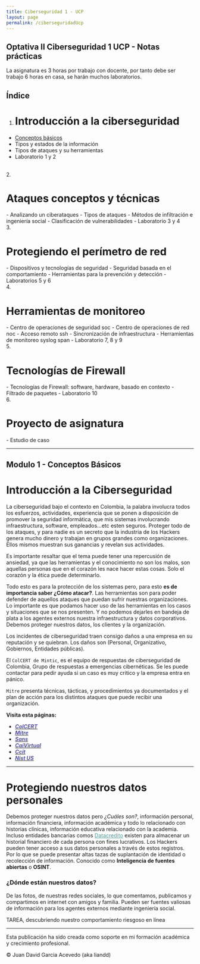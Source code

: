 ```yaml
---
title: Ciberseguridad 1 - UCP
layout: page
permalink: /ciberseguridadUcp
---
```


<h2 id="subtitulo-importante">Optativa II Ciberseguridad 1 UCP - Notas prácticas</h2>

La asignatura es 3 horas por trabajo con docente, por tanto debe ser trabajo 6 horas en casa, se harán muchos laboratorios.

<h2 id="subtitulo-importante">Índice</h2>

1. <h1 class="titulo-principal">Introducción a la ciberseguridad</h1>
- [Conceptos básicos](#introducción-a-la-ciberseguridad)
- Tipos y estados de la información
- Tipos de ataques y su herramientas
- Laboratorio 1 y 2
<br>
2. <h1 class="titulo-principal">Ataques conceptos y técnicas</h1>
- Analizando un ciberataques
- Tipos de ataques
- Métodos de infiltración e ingeniería social
- Clasificación de vulnerabilidades
-  Laboratorio 3 y 4
<br>
3. <h1 class="titulo-principal">Protegiendo el perímetro de red</h1>
- Dispositivos y tecnologías de seguridad
- Seguridad basada en el comportamiento
- Herramientas para la prevención y detección
- Laboratorios 5 y 6
<br>
4. <h1 class="titulo-principal">Herramientas de monitoreo</h1>
- Centro de operaciones de seguridad soc
- Centro de operaciones de red noc
- Acceso remoto ssh
- Sincronización de infraestructura
- Herramientas de monitoreo syslog span
- Laboratorio 7, 8 y 9
<br>
5. <h1 class="titulo-principal">Tecnologías de Firewall</h1>
- Tecnologías de Firewall: software, hardware, basado en contexto
- Filtrado de paquetes
- Laboratorio 10
<br>
6. <h1 class="titulo-principal">Proyecto de asignatura</h1>
- Estudio de caso

<hr />
<h2 id="introducción-a-la-ciberseguridad"><h2 id="subtitulo-importante">Modulo 1 - Conceptos Básicos</h2></h2>

<h1 class="titulo-principal">Introducción a la Ciberseguridad</h1>

La ciberseguridad bajo el contexto en Colombia, la palabra involucra todos los esfuerzos, actividades, experiencia que se ponen a disposición de promover la seguridad informática, que mis sistemas involucrando infraestructura, software, empleados...etc esten seguros. Proteger todo de los ataques, y para nadie es un secreto que la industria de los Hackers genera mucho dinero y trabajan en grupos grandes como organizaciones. Ellos mismos muestran sus ganancias y revelan sus actividades.

Es importante resaltar que el tema puede tener una repercusión de ansiedad, ya que las herramientas y el conocimiento no son los malos, son aquellas personas que en el corazón les nace hacer estas cosas. Solo el corazón y la ética puede determinarlo.

Todo esto es para la protección de los sistemas pero, para esto **es de importancia saber ¿Cómo atacar?**. Las herramientas son para poder defender de aquellos ataques que puedan sufrir nuestras organizaciones. Lo importante es que podamos hacer uso de las herramientas en los casos y situaciones que se nos presenten. Y no podemos dejarles en bandeja de plata a los agentes externos nuestra infraestructura y datos corporativos. Debemos proteger nuestros datos, los clientes y la organización.

Los incidentes de ciberseguridad traen consigo daños a una empresa en su reputación y se quiebran. Los daños son (Personal, Organizativo, Gobiernos, Entidades públicas).

El `ColCERT de Mintic`, es el equipo de respuestas de ciberseguridad de Colombia, Grupo de respuestas a emergencias cibernéticas. Se les puede contactar para pedir ayuda si un caso es muy critico y la empresa entra en pánico.

`Mitre` presenta técnicas, tácticas, y procedimientos ya documentados y el plan de acción para los distintos ataques que puede recibir una organización.

<strong>Visita esta páginas:</strong>

- <a href="https://wwww.colcert.gov.co"><strong><em style="color: #559;">ColCERT</em></strong></a>
- <a href="https://attack.mitre.org"><strong><em style="color: #559">Mitre</em></strong></a>
- <a href="https://wwww.sans.org"><strong><em style="color: #559">Sans</em></strong></a>
- <a href="https://caivirtual.policia.gov.co"><strong><em style="color: #559">CaiVirtual</em></strong></a>
- <a href="https://wwww.ccit.org.co"><strong><em style="color: #559">Ccit</em></strong></a>
- <a href="https://nvd.nist.gov"><strong><em style="color: #559">Nist US</em></strong></a>

---

<h1 class="titulo-principal">Protegiendo nuestros datos personales</h1>

Debemos proteger nuestros datos pero *¿Cuáles son?*, información personal, información financiera, información académica y todo lo relacionado con historias clínicas, información educativa relacionado con la academia. Incluso entidades bancarias comos <a href="https://www.datacredito.com.co" style="color: #559999">Datacredito</a> existen para almacenar un historial financiero de cada persona con fines lucrativos. Los Hackers pueden tener acceso a sus datos personales a través de estos registros. Por lo que se puede presentar altas tazas de suplantación de identidad o recolección de información. Conocido como **Inteligencia de fuentes abiertas** o **OSINT**.

<h3 class="titulo-secundario">¿Dónde están nuestros datos?</h3>

De las fotos, de nuestras redes sociales, lo que comentamos, publicamos y compartimos en internet con amigos y familia. Pueden ser fuentes valiosas de información para los agentes externos mediante ingeniería social.

TAREA, descubriendo nuestro comportamiento riesgoso en línea

---

Esta publicación ha sido creada como soporte en mi formación académica y crecimiento profesional.

© Juan David Garcia Acevedo (aka liandd)
